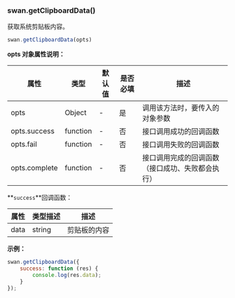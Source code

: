 ### swan.getClipboardData()

获取系统剪贴板内容。

```js
swan.getClipboardData(opts)
```

**opts 对象属性说明：**

|属性|类型|默认值|是否必填|描述|
|-|-|-|-|-|
|opts|Object|-|是|调用该方法时，要传入的对象参数|
|opts.success|function|-|否|接口调用成功的回调函数|
|opts.fail|function|-|否|接口调用失败的回调函数|
|opts.complete|function|-|否|接口调用完成的回调函数（接口成功、失败都会执行）|

**`success`**回调函数：

|属性|类型描述|描述|
|-|-|-|
|data|string|剪贴板的内容|

**示例：**

```js
swan.getClipboardData({
    success: function (res) {
        console.log(res.data);
    }
});
```